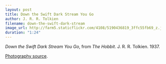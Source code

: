 ```yaml
---
layout: post
title: Down the Swift Dark Stream You Go
author: J. R. R. Tolkien
filename: down-the-swift-dark-stream
image_url: http://farm5.staticflickr.com/4108/5190436819_3ffc55fb69_z.jpg
duration: "1:24"
---
```


_Down the Swift Dark Stream You Go_, from _The Hobbit_.  J. R. R. Tolkien.  1937.

[Photography source](http://www.flickr.com/photos/bossbob50/5190436819/).


